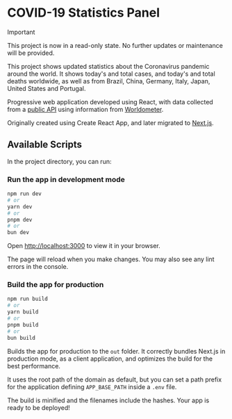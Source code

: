 # COVID-19 Statistics Panel

> [!IMPORTANT]
> This project is now in a read-only state. No further updates or maintenance will be provided.

This project shows updated statistics about the Coronavirus pandemic around the world. It shows today's and total cases, and today's and total deaths worldwide, as well as from Brazil, China, Germany, Italy, Japan, United States and Portugal.

Progressive web application developed using React, with data collected from a [public API](https://disease.sh/docs/) using information from [Worldometer](https://www.worldometers.info/coronavirus/).

Originally created using Create React App, and later migrated to [Next.js](https://nextjs.org/).

## Available Scripts

In the project directory, you can run:

### Run the app in development mode

```bash
npm run dev
# or
yarn dev
# or
pnpm dev
# or
bun dev
```

Open [http://localhost:3000](http://localhost:3000) to view it in your browser.

The page will reload when you make changes.
You may also see any lint errors in the console.

### Build the app for production

```bash
npm run build
# or
yarn build
# or
pnpm build
# or
bun build
```

Builds the app for production to the `out` folder.
It correctly bundles Next.js in production mode, as a client application, and optimizes the build for the best performance.

It uses the root path of the domain as default, but you can set a path prefix for the application defining `APP_BASE_PATH` inside a `.env` file.

The build is minified and the filenames include the hashes.
Your app is ready to be deployed!